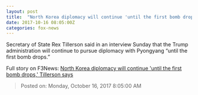 ```yaml
---
layout: post
title:  "North Korea diplomacy will continue 'until the first bomb drops,' Tillerson says"
date: 2017-10-16 08:05:00Z
categories: fox-news
---
```


Secretary of State Rex Tillerson said in an interview Sunday that the Trump administration will continue to pursue diplomacy with Pyongyang “until the first bomb drops.”


Full story on F3News: [North Korea diplomacy will continue 'until the first bomb drops,' Tillerson says](http://www.f3nws.com/n/TYMCFH)

> Posted on: Monday, October 16, 2017 8:05:00 AM
